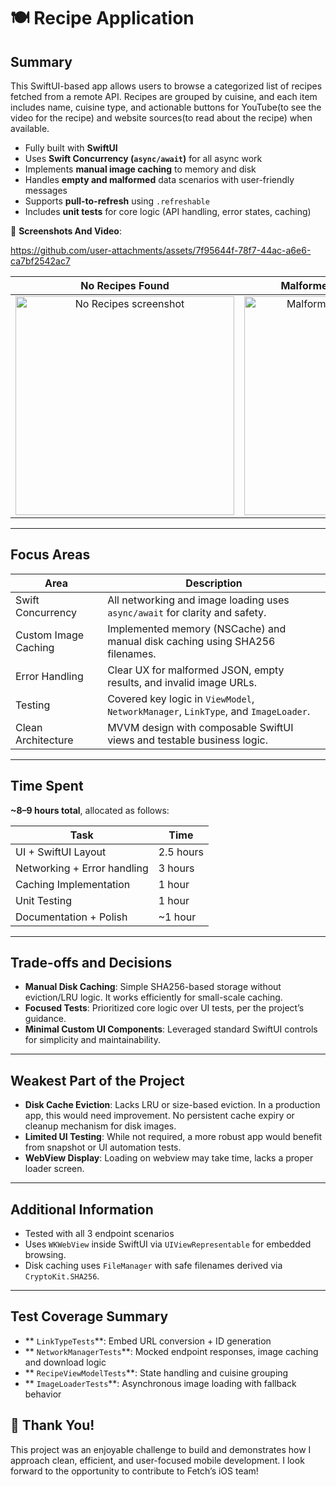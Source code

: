 # 🍽️ Recipe Application

## Summary

This SwiftUI-based app allows users to browse a categorized list of recipes fetched from a remote API. Recipes are grouped by cuisine, and each item includes name, cuisine type, and actionable buttons for YouTube(to see the video for the recipe) and website sources(to read about the recipe) when available.

- Fully built with **SwiftUI**
- Uses **Swift Concurrency (`async/await`)** for all async work
- Implements **manual image caching** to memory and disk
- Handles **empty and malformed** data scenarios with user-friendly messages
- Supports **pull-to-refresh** using `.refreshable`
- Includes **unit tests** for core logic (API handling, error states, caching)

📸 **Screenshots And Video**: 

https://github.com/user-attachments/assets/7f95644f-78f7-44ac-a6e6-ca7bf2542ac7


| No Recipes Found | Malformed Recipes Response |
| :---------: | :--------: |
| <img src="https://github.com/user-attachments/assets/2a237c93-1e9a-45b0-80dd-5df8c53ded0a" width="350" alt="No Recipes screenshot"/> | <img src="https://github.com/user-attachments/assets/3c47afd4-5343-459c-997f-e836c20c9a92" width="350" alt="Malformed recipes screenshot"/> |

---


## Focus Areas

| Area | Description |
|------|-------------|
| Swift Concurrency | All networking and image loading uses `async/await` for clarity and safety.
| Custom Image Caching | Implemented memory (NSCache) and manual disk caching using SHA256 filenames. |
| Error Handling | Clear UX for malformed JSON, empty results, and invalid image URLs. |
| Testing | Covered key logic in `ViewModel`, `NetworkManager`, `LinkType`, and `ImageLoader`. |
| Clean Architecture | MVVM design with composable SwiftUI views and testable business logic. |

---

## Time Spent

**~8–9 hours total**, allocated as follows:

| Task | Time |
|------|------|
| UI + SwiftUI Layout | 2.5 hours |
| Networking + Error handling | 3 hours |
| Caching Implementation | 1 hour |
| Unit Testing | 1 hour |
| Documentation + Polish | ~1 hour |

---

## Trade-offs and Decisions

-  **Manual Disk Caching**: Simple SHA256-based storage without eviction/LRU logic. It works efficiently for small-scale caching.
-  **Focused Tests**: Prioritized core logic over UI tests, per the project’s guidance.
-  **Minimal Custom UI Components**: Leveraged standard SwiftUI controls for simplicity and maintainability.

---

## Weakest Part of the Project

- **Disk Cache Eviction**: Lacks LRU or size-based eviction. In a production app, this would need improvement. No persistent cache expiry or cleanup mechanism for disk images.
- **Limited UI Testing**: While not required, a more robust app would benefit from snapshot or UI automation tests.
- **WebView Display**: Loading on webview may take time, lacks a proper loader screen.
---

## Additional Information

- Tested with all 3 endpoint scenarios
- Uses `WKWebView` inside SwiftUI via `UIViewRepresentable` for embedded browsing.
- Disk caching uses `FileManager` with safe filenames derived via `CryptoKit.SHA256`.

---

##  Test Coverage Summary

- ** `LinkTypeTests`**: Embed URL conversion + ID generation
- ** `NetworkManagerTests`**: Mocked endpoint responses, image caching and download logic
- ** `RecipeViewModelTests`**: State handling and cuisine grouping
- ** `ImageLoaderTests`**: Asynchronous image loading with fallback behavior

## 🚀 Thank You!

This project was an enjoyable challenge to build and demonstrates how I approach clean, efficient, and user-focused mobile development. I look forward to the opportunity to contribute to Fetch’s iOS team!
